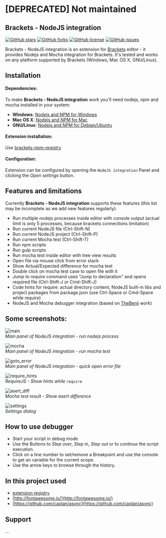 # [DEPRECATED] Not maintained 
## Brackets - NodeJS integration

[![GitHub stars](https://img.shields.io/github/stars/yacut/brackets-nodejs-integration.svg)](https://github.com/yacut/brackets-nodejs-integration/stargazers)
[![GitHub forks](https://img.shields.io/github/forks/yacut/brackets-nodejs-integration.svg)](https://github.com/yacut/brackets-nodejs-integration/network)
[![GitHub license](https://img.shields.io/npm/l/brackets-nodejs-integration.svg)](https://raw.githubusercontent.com/yacut/brackets-nodejs-integration/master/LICENSE)
[![GitHub issues](https://img.shields.io/github/issues/yacut/brackets-nodejs-integration.svg)](https://github.com/yacut/brackets-nodejs-integration/issues)	

Brackets - NodeJS integration is an extension for [Brackets](http://brackets.io/) editor - it provides Nodejs and Mocha integration for Brackets.
It's tested and works on any platform supported by Brackets (Windows, Mac OS X, GNU/Linux).

## Installation

#### Dependencies:
To make **Brackets - NodeJS integration** work you'll need nodejs, npm and mocha installed in your system:

- **Windows**: [Nodejs and NPM for Windows](https://nodejs.org/en/download/)
- **Mac OS X**: [Nodejs and NPM for Mac](https://nodejs.org/en/download/package-manager/#osx)
- **GNU/Linux**: [Nodejs and NPM for Debian/Ubuntu](https://nodejs.org/en/download/package-manager/#debian-and-ubuntu-based-linux-distributions)

#### Extension installation:

Use [brackets-npm-registry](https://github.com/zaggino/brackets-npm-registry)

#### Configuration:
Extension can be configured by opening the `NodeJS integration` Panel and clicking the *Open settings* button.

## Features and limitations

Currently **Brackets - NodeJS integration** supports these features (this list may be incomplete as we add new features regularly):

- Run multiple nodejs processes inside editor with console output (actual limit is only 5 processes, because brackets connections limitation)
- Run current NodeJS file (Ctrl-Shift-N)
- Run current NodeJS project (Ctrl-Shift-P)
- Run current Mocha test (Ctrl-Shift-T)
- Run npm scripts
- Run gulp scripts
- Run mocha test inside editor with tree view results
- Open file via mouse click from error stack
- Show Actual/Expected difference for mocha test
- Double click on mocha test case to open file with it
- *Jump to require* command uses "Jump to declaration" and opens required file (Ctrl-Shift-J or Cmd-Shift-J)
- Code hints for require: actual directory content, NodeJS built-in libs and project packages from package.json (use Ctrl-Space or Cmd-Space while require)
- NodeJS and Mocha debugger integration (based on [TheBenji](https://github.com/TheBenji/brackets-node-debugger) work)

## Some screenshots:

![main](https://github.com/yacut/brackets-nodejs-integration/raw/master/screenshots/main.png)  
*Main panel of NodeJS integration - run nodejs process*

![mocha](https://github.com/yacut/brackets-nodejs-integration/raw/master/screenshots/mocha.png)  
*Main panel of NodeJS integration - run mocha test*

![goto_error](https://github.com/yacut/brackets-nodejs-integration/raw/master/screenshots/goto_error.png)  
*Main panel of NodeJS integration - quick open error file*

![require_hints](https://github.com/yacut/brackets-nodejs-integration/raw/master/screenshots/require_hints.png)  
*RequireJS - Show hints while `require`*

![asert_diff](https://github.com/yacut/brackets-nodejs-integration/raw/master/screenshots/asert_diff.png)  
*Mocha test result - Show asert difference*

![settings](https://github.com/yacut/brackets-nodejs-integration/raw/master/screenshots/settings.png)  
*Settings dialog*


## How to use debugger

- Start your script in debug mode
- Use the Buttons to _Step over_, _Step in_, _Step out_ or to _continue_ the script execution.
- Click on a line number to set/remove a Breakpoint and use the console to get an variable for the current scope.
- Use the arrow keys to browse through the history.

## In this project used

- [extension registry](https://brackets-registry.aboutweb.com/)
- [http://fontawesome.io/](http://fontawesome.io/)
- [https://github.com/caolan/async](https://github.com/caolan/async)

## Support
...
